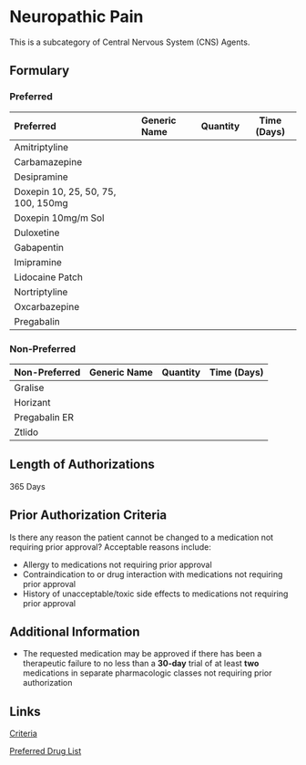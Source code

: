 # Neuropathic Pain

This is a subcategory of Central Nervous System (CNS) Agents.

## Formulary

### Preferred

| Preferred                          | Generic Name | Quantity | Time (Days) |
| :--------------------------------- | :----------- | :------: | :---------: |
| Amitriptyline                      |              |          |             |
| Carbamazepine                      |              |          |             |
| Desipramine                        |              |          |             |
| Doxepin 10, 25, 50, 75, 100, 150mg |              |          |             |
| Doxepin 10mg/m Sol                 |              |          |             |
| Duloxetine                         |              |          |             |
| Gabapentin                         |              |          |             |
| Imipramine                         |              |          |             |
| Lidocaine Patch                    |              |          |             |
| Nortriptyline                      |              |          |             |
| Oxcarbazepine                      |              |          |             |
| Pregabalin                         |              |          |             |

### Non-Preferred

| Non-Preferred | Generic Name | Quantity | Time (Days) |
| :------------ | :----------- | :------: | :---------: |
| Gralise       |              |          |             |
| Horizant      |              |          |             |
| Pregabalin ER |              |          |             |
| Ztlido        |              |          |             |

## Length of Authorizations

365 Days

## Prior Authorization Criteria

Is there any reason the patient cannot be changed to a medication not requiring prior approval? Acceptable reasons include:

-   Allergy to medications not requiring prior approval
-   Contraindication to or drug interaction with medications not requiring prior approval
-   History of unacceptable/toxic side effects to medications not requiring prior approval

## Additional Information

-   The requested medication may be approved if there has been a therapeutic failure to no less than a **30-day** trial of at least **two** medications in separate pharmacologic classes not requiring prior authorization

## Links

[Criteria](https://pharmacy.medicaid.ohio.gov/sites/default/files/20221001_UPDL_Criteria_APPROVED.pdf#page=40)

[Preferred Drug List](https://pharmacy.medicaid.ohio.gov/sites/default/files/20221001_UPDL_APPROVED_.pdf#page=17)
